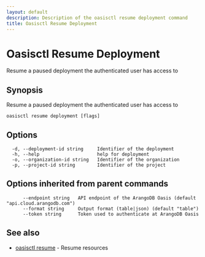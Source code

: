 ```yaml
---
layout: default
description: Description of the oasisctl resume deployment command
title: Oasisctl Resume Deployment
---
```

# Oasisctl Resume Deployment

Resume a paused deployment the authenticated user has access to

## Synopsis

Resume a paused deployment the authenticated user has access to

```
oasisctl resume deployment [flags]
```

## Options

```
  -d, --deployment-id string     Identifier of the deployment
  -h, --help                     help for deployment
  -o, --organization-id string   Identifier of the organization
  -p, --project-id string        Identifier of the project
```

## Options inherited from parent commands

```
      --endpoint string   API endpoint of the ArangoDB Oasis (default "api.cloud.arangodb.com")
      --format string     Output format (table|json) (default "table")
      --token string      Token used to authenticate at ArangoDB Oasis
```

## See also

* [oasisctl resume](oasisctl-resume.html)	 - Resume resources

